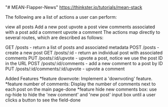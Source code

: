 "# MEAN-Flapper-News" 
https://thinkster.io/tutorials/mean-stack


The following are a list of actions a user can perform:

view all posts
Add a new post
upvote a post
view comments associated with a post
add a comment
upvote a comment
The actions map directly to several routes, which are described as follows:

GET /posts - return a list of posts and associated metadata
POST /posts - create a new post
GET /posts/:id - return an individual post with associated comments
PUT /posts/:id/upvote - upvote a post, notice we use the post ID in the URL
POST /posts/:id/comments - add a new comment to a post by ID
PUT /posts/:id/comments/:id/upvote - upvote a comment


Added Features
*feature downvote: Implement a 'downvoting' feature.
*feature number of comments: Display the number of comments next to each post on the main page-done
*feature hide new comments box: use ng-hide to hide the 'new comment' and 'new post' input box until a user clicks a button to see the field-done
